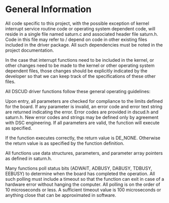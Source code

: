# General Information

All code specific to this project, with the possible exception of kernel interrupt service routine code or operating system dependent code, will reside in a single file named saturn.c and associated header file saturn.h. Code in this file may refer to / depend on code in other existing files included in the driver package. All such dependencies must be noted in the project documentation.

In the case that interrupt functions need to be included in the kernel, or other changes need to be made to the kernel or other operating system dependent files, those changes should be explicitly indicated by the developer so that we can keep track of the specifications of these other files.

All DSCUD driver functions follow these general operating guidelines:

Upon entry, all parameters are checked for compliance to the limits defined for the board. If any parameter is invalid, an error code and error text string are returned indicating the error. Error codes are provided in dscud.h and saturn.h. New error codes and strings may be defined only by agreement with DSC engineering. If all parameters are valid, the function will execute as specified.

If the function executes correctly, the return value is DE\_NONE. Otherwise the return value is as specified by the function definition.

All functions use data structures, parameters, and parameter array pointers as defined in saturn.h.

Many functions poll status bits (ADWAIT, ADBUSY, DABUSY, TDBUSY, EEBUSY) to determine when the board has completed the operation. All such polling must include a timeout so that the function can exit in case of a hardware error without hanging the computer. All polling is on the order of 10 microseconds or less. A sufficient timeout value is 100 microseconds or anything close that can be approximated in software.

&#x20;
